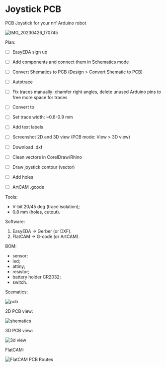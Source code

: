 # Joystick PCB

PCB Joystick for your nrf Arduino robot

![IMG_20230426_170745](https://github.com/m112521/pcb/assets/85460283/826f48f7-1a43-4177-9969-16ad2d988945)


Plan:

- [ ] EasyEDA sign up
- [ ] Add components and connect them in Schematics mode
- [ ] Convert Shematics to PCB (Design > Convert Shematic to PCB)
- [ ] Autotrace
- [ ] Fix traces manually: chamfer right angles, delete unused Arduino pins to free more space for traces
- [ ] Convert to 
- [ ] Set trace width: ~0.6-0.9 mm
- [ ] Add text labels
- [ ] Screenshot 2D and 3D view (PCB mode: View > 3D view) 
- [ ] Download .dxf
- [ ] Clean vectors in CorelDraw/Rhino
- [ ] Draw joystick contour (vector)
- [ ] Add holes
- [ ] ArtCAM .gcode



Tools:

- V-bit 20/45 deg (trace isolation); 
- 0.8 mm (holes, cutout).


Software:

1. EasyEDA -> Gerber (or DXF).
2. FlatCAM -> G-code (or ArtCAM).


BOM:

- sensor;
- led;
- attiny;
- resistor;
- battery holder CR2032;
- switch.

Scematics:

![pcb](https://github.com/m112521/pcb/assets/85460283/a745d556-1e42-4107-becb-5a0002518586)


2D PCB view:

![shematics](https://github.com/m112521/pcb/assets/85460283/1436aeb1-3427-4f6b-8a84-397dc872172c)


3D PCB view:

![3d view](https://github.com/m112521/pcb/assets/85460283/ae97b797-5cba-45ce-8df0-d77fc477756e)


FlatCAM:

![FlatCAM PCB Routes](https://user-images.githubusercontent.com/85460283/205966377-132faa76-0e25-4de6-9859-f1142f044101.PNG)
